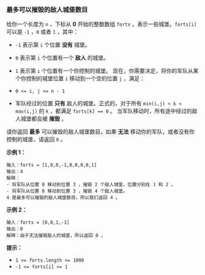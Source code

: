 ### 最多可以摧毁的敌人城堡数目 ###
给你一个长度为 `n` ，下标从 **0** 开始的整数数组 `forts` ，表示一些城堡。`forts[i]` 可以是 `-1` ，`0` 或者 `1` ，其中：

* `-1` 表示第 `i` 个位置 **没有** 城堡。
* `0` 表示第 `i` 个位置有一个 **敌人** 的城堡。
* `1` 表示第 `i` 个位置有一个你控制的城堡。
现在，你需要决定，将你的军队从某个你控制的城堡位置 `i` 移动到一个空的位置 `j` ，满足：

* `0 <= i, j <= n - 1`
* 军队经过的位置 **只有** 敌人的城堡。正式的，对于所有 `min(i,j) < k < max(i,j)` 的 `k` ，都满足 `forts[k] == 0` 。
当军队移动时，所有途中经过的敌人城堡都会被 **摧毁** 。

请你返回 **最多** 可以摧毁的敌人城堡数目。如果 **无法** 移动你的军队，或者没有你控制的城堡，请返回 `0` 。



**示例 1：**

```
输入：forts = [1,0,0,-1,0,0,0,0,1]
输出：4
解释：
- 将军队从位置 0 移动到位置 3 ，摧毁 2 个敌人城堡，位置分别在 1 和 2 。
- 将军队从位置 8 移动到位置 3 ，摧毁 4 个敌人城堡。
4 是最多可以摧毁的敌人城堡数目，所以我们返回 4 。
```

**示例 2：**

```
输入：forts = [0,0,1,-1]
输出：0
解释：由于无法摧毁敌人的城堡，所以返回 0 。
```



**提示：**

* `1 <= forts.length <= 1000`
* `-1 <= forts[i] <= 1`

